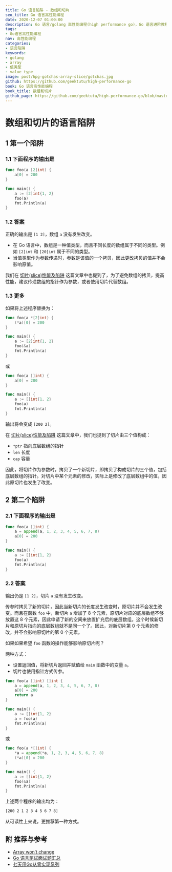 ```yaml
---
title: Go 语言陷阱 - 数组和切片
seo_title: Go 语言高性能编程
date: 2020-12-07 01:00:00
description: Go 语言/golang 高性能编程(high performance go)，Go 语言进阶教程，Go 语言陷阱(gotchas)。这篇文章介绍了 Go 语言中数组(Array) 和切片(Slice)的常见陷阱和规避方式。例如数组作为参数，修改参数，原数组不会发生改变。
tags:
- Go语言高性能编程
nav: 高性能编程
categories:
- 语言陷阱
keywords:
- golang
- array
- 值类型
- value type
image: post/hpg-gotchas-array-slice/gotchas.jpg
github: https://github.com/geektutu/high-performance-go
book: Go 语言高性能编程
book_title: 数组和切片
github_page: https://github.com/geektutu/high-performance-go/blob/master/charpter-a1/hpg-gotchas-array-slice.md
---
```


# 数组和切片的语言陷阱

## 1 第一个陷阱

### 1.1 下面程序的输出是

```go
func foo(a [2]int) {
	a[0] = 200
}

func main() {
	a := [2]int{1, 2}
	foo(a)
	fmt.Println(a)
}
```

### 1.2 答案

正确的输出是 `[1 2]`，数组 `a` 没有发生改变。

- 在 Go 语言中，数组是一种值类型，而且不同长度的数组属于不同的类型。例如 `[2]int` 和 `[20]int` 属于不同的类型。
- 当值类型作为参数传递时，参数是该值的一个拷贝，因此更改拷贝的值并不会影响原值。

我们在 [切片(slice)性能及陷阱](https://geektutu.com/post/hpg-slice.html) 这篇文章中也提到了，为了避免数组的拷贝，提高性能，建议传递数组的指针作为参数，或者使用切片代替数组。


### 1.3 更多

如果将上述程序替换为：

```go
func foo(a *[2]int) {
	(*a)[0] = 200
}

func main() {
	a := [2]int{1, 2}
	foo(&a)
	fmt.Println(a)
}
```

或

```go
func foo(a []int) {
	a[0] = 200
}

func main() {
	a := []int{1, 2}
	foo(a)
	fmt.Println(a)
}
```

输出将会变成 `[200 2]`。

在 [切片(slice)性能及陷阱](https://geektutu.com/post/hpg-slice.html) 这篇文章中，我们也提到了切片由三个值构成：

- `*ptr` 指向底层数组的指针
- `len` 长度
- `cap` 容量

因此，将切片作为参数时，拷贝了一个新切片，即拷贝了构成切片的三个值，包括底层数组的指针。对切片中某个元素的修改，实际上是修改了底层数组中的值，因此原切片也发生了改变。


## 2 第二个陷阱

### 2.1 下面程序的输出是

```go
func foo(a []int) {
	a = append(a, 1, 2, 3, 4, 5, 6, 7, 8)
	a[0] = 200
}

func main() {
	a := []int{1, 2}
	foo(a)
	fmt.Println(a)
}
```

### 2.2 答案

输出仍是 `[1 2]`，切片 `a` 没有发生改变。

传参时拷贝了新的切片，因此当新切片的长度发生改变时，原切片并不会发生改变。而且在函数 `foo` 中，新切片 `a` 增加了 8 个元素，原切片对应的底层数组不够放置这 8 个元素，因此申请了新的空间来放置扩充后的底层数组。这个时候新切片和原切片指向的底层数组就不是同一个了。因此，对新切片第 0 个元素的修改，并不会影响原切片的第 0 个元素。

如果如果希望 `foo` 函数的操作能够影响原切片呢？

两种方式：

- 设置返回值，将新切片返回并赋值给 `main` 函数中的变量 `a`。
- 切片也使用指针方式传参。

```go
func foo(a []int) []int {
	a = append(a, 1, 2, 3, 4, 5, 6, 7, 8)
	a[0] = 200
	return a
}

func main() {
	a := []int{1, 2}
	a = foo(a)
	fmt.Println(a)
}
```

或

```go
func foo(a *[]int) {
	*a = append(*a, 1, 2, 3, 4, 5, 6, 7, 8)
	(*a)[0] = 200
}

func main() {
	a := []int{1, 2}
	foo(&a)
	fmt.Println(a)
}
```

上述两个程序的输出均为：

```bash
[200 2 1 2 3 4 5 6 7 8]
```

从可读性上来说，更推荐第一种方式。

## 附 推荐与参考

- [Array won’t change](https://yourbasic.org/golang/gotcha-function-doesnt-change-array/)
- [Go 语言笔试面试题汇总](https://geektutu.com/post/qa-golang.html)
- [七天用Go从零实现系列](https://geektutu.com/post/gee.html)